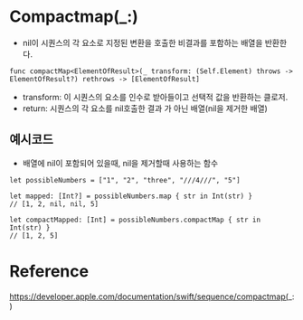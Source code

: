 # Compactmap(_:)
- nil이 시퀀스의 각 요소로 지정된 변환을 호출한 비결과를 포함하는 배열을 반환한다.  

~~~
func compactMap<ElementOfResult>(_ transform: (Self.Element) throws -> ElementOfResult?) rethrows -> [ElementOfResult]
~~~

- transform: 이 시퀀스의 요소를 인수로 받아들이고 선택적 값을 반환하는 클로저.
- return: 시퀀스의 각 요소를 nil호출한 결과 가 아닌 배열(nil을 제거한 배열)

## 예시코드
- 배열에 nil이 포함되어 있을때, nil을 제거할때 사용하는 함수  

~~~
let possibleNumbers = ["1", "2", "three", "///4///", "5"]

let mapped: [Int?] = possibleNumbers.map { str in Int(str) }
// [1, 2, nil, nil, 5]

let compactMapped: [Int] = possibleNumbers.compactMap { str in Int(str) }
// [1, 2, 5]
~~~

# Reference
https://developer.apple.com/documentation/swift/sequence/compactmap(_:)  